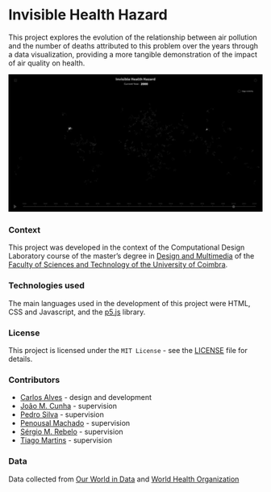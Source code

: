 # Invisible Health Hazard

This project explores the evolution of the relationship between air pollution and the number of deaths attributed to this problem over the years through a data visualization, providing a more tangible demonstration of the impact of air quality on health.

![Representative image](res/example.png)

### Context

This project was developed in the context of the Computational Design Laboratory course of the master’s degree in [Design and Multimedia](https://dm.dei.uc.pt/en/about/) of the [Faculty of Sciences and Technology of the University of Coimbra](https://www.uc.pt/fctuc/). 

### Technologies used

The main languages used in the development of this project were HTML, CSS and Javascript, and the [p5.js](https://p5js.org/) library.

### License

This project is licensed under the `MIT License` - see the [LICENSE](LICENSE) file for details.

### Contributors

- [Carlos Alves](https://github.com/carlosjalves) - design and development
- [João M. Cunha](https://cdv.dei.uc.pt/people/joao-cunha) - supervision
- [Pedro Silva](https://cdv.dei.uc.pt/people/pedro-silva) - supervision
- [Penousal Machado](https://cdv.dei.uc.pt/people/penousal-machado) - supervision
- [Sérgio M. Rebelo](https://cdv.dei.uc.pt/people/sergio-rebelo) - supervision
- [Tiago Martins](https://cdv.dei.uc.pt/people/tiago-martins) - supervision

### Data

Data collected from [Our World in Data](https://ourworldindata.org/) and [World Health Organization](https://www.who.int/)
